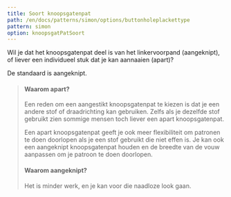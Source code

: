 ```yaml
---
title: Soort knoopsgatenpat
path: /en/docs/patterns/simon/options/buttonholeplackettype
pattern: simon
option: knoopsgatPatSoort
---
```


Wil je dat het knoopsgatenpat deel is van het linkervoorpand (aangeknipt), of liever een individueel stuk dat je kan aannaaien (apart)?

De standaard is aangeknipt.

> #### Waarom apart?
> 
> Een reden om een aangestikt knoopsgatenpat te kiezen is dat je een andere stof of draadrichting kan gebruiken. Zelfs als je dezelfde stof gebruikt zien sommige mensen toch liever een apart knoopsgatenpat.
> 
> Een apart knoopsgatenpat geeft je ook meer flexibiliteit om patronen te doen doorlopen als je een stof gebruikt die niet effen is. Je kan ook een aangeknipt knoopsgatenpat houden en de breedte van de vouw aanpassen om je patroon te doen doorlopen.
> 
> #### Waarom aangeknipt?
> 
> Het is minder werk, en je kan voor die naadloze look gaan.